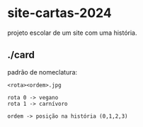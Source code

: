 # site-cartas-2024
projeto escolar de um site com uma história.

## ./card
padrão de nomeclatura:
```
<rota><ordem>.jpg

rota 0 -> vegano
rota 1 -> carnívoro

ordem -> posição na história (0,1,2,3)
```
